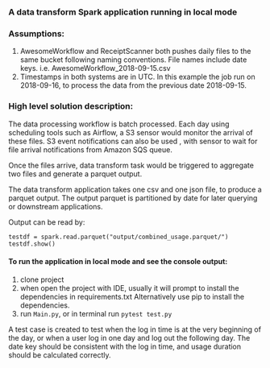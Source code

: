 ### A data transform Spark application running in local mode
### Assumptions: 
1) AwesomeWorkflow and ReceiptScanner both pushes daily files to the same bucket following naming conventions.
File names include date keys. i.e.  AwesomeWorkflow_2018-09-15.csv
2) Timestamps in both systems are in UTC. In this example the job run on 2018-09-16, to process the data from the previous date 2018-09-15.

### High level solution description:
The data processing workflow is batch processed. 
Each day using scheduling tools such as Airflow, a S3 sensor would monitor the arrival of these files. S3 event notifications can also be used , with sensor to wait for file arrival notifications from Amazon SQS queue.

Once the files arrive, data transform task would be triggered to aggregate two files and generate a parquet output.

The data transform application takes one csv and one json file, to produce a parquet output.
The output parquet is partitioned by date for later querying or downstream applications.


Output can be read by:

    testdf = spark.read.parquet("output/combined_usage.parquet/")
    testdf.show()


#### To run the application in local mode and see the console output:
1) clone project
2) when open the project with IDE, usually it will prompt to install the dependencies in requirements.txt
Alternatively use pip to install the dependencies.
3) run ```Main.py```, or in terminal run ```pytest test.py```

A test case is created to test when the log in time is at the very beginning of the day, 
or when a user log in one day and log out the following day. 
The date key should be consistent with the log in time, and usage duration should be calculated correctly.

